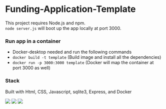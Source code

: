 # Funding-Application-Template


This project requires Node.js and npm.  
  ```node server.js``` will boot up the app locally at port 3000.

### Run app in a container
- Docker-desktop needed and run the following commands
- ```docker build -t template```  (Build image and install all the dependencies)    
- ```docker run -p 3000:3000 template``` (Docker will map the container at port 3000 as well)

### Stack
Built with Html, CSS, Javascript, sqlite3, Express, and Docker


![](page1.png)
![](page2.png)
![](submit.png)

